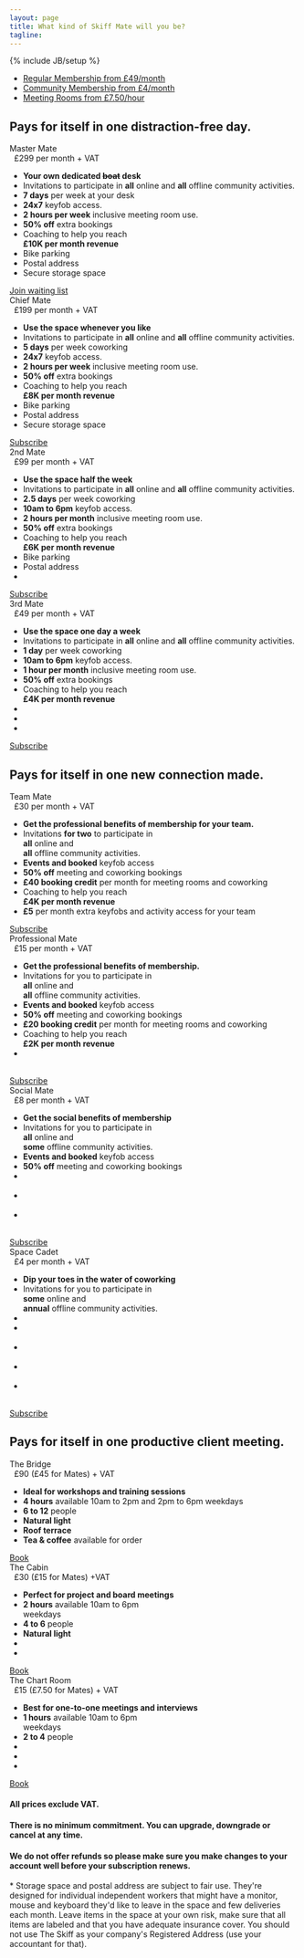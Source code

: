 ```yaml
---
layout: page
title: What kind of Skiff Mate will you be?
tagline: 
---
```

{% include JB/setup %}
<div class="row">
  <div class="span12">
    <div class="tabbable">
      <!-- Only required for left/right tabs -->
      <ul class="nav nav-tabs">
        <li class="active">
          <a href="#tab1" data-toggle="tab">Regular Membership from £49/month</a>
        </li>
        <li>
          <a href="#tab2" data-toggle="tab">Community Membership from £4/month</a>
        </li>
        <li>
          <a href="#tab3" data-toggle="tab">Meeting Rooms from £7.50/hour</a>
        </li>
      </ul>
      <div class="tab-content">
        <div class="tab-pane active" id="tab1">
          <h2>Pays for itself in one distraction-free day.</h2>
          <div class="pricing-plans plans-4">
            <!-- /plan-container -->
            <div class="plan-container">
              <div class="plan">
                <div class="plan-header">
                  <div class="plan-title">
                    Master Mate
                  </div><!-- /plan-title -->
                  <div class="plan-price">
                    <span class="note">&nbsp;</span> £299 <span class="term">per month + VAT</span>
                  </div><!-- /plan-price -->
                </div><!-- /plan-header -->
                <div class="plan-features">
                  <ul>
                    <li>
                      <strong>Your own dedicated <strike>boat</strike> desk</strong>
                    </li>
                    <li>
                      Invitations to participate in <strong>all</strong> online and <strong>all</strong> offline community activities.
                    </li>                    
                    <li>
                      <strong>7 days</strong> per week at your desk<br />
                    </li>
                    <li>
                      <strong>24x7</strong> keyfob access.
                    </li>
                    <li>
                      <strong>2 hours per week</strong> inclusive meeting room use.<br />
                    </li>
                    <li>
                      <strong>50% off</strong> extra bookings
                    </li>
                    <li>
                       Coaching to help you reach <br />
                       <strong>£10K per month revenue</strong>
                    </li>
                    <li>
                      Bike parking
                    </li>
                    <li>
                      Postal address
                    </li>
                    <li>
                      Secure storage space
                    </li>
                  </ul>
                </div><!-- /plan-features -->
                <div class="plan-actions">
                  <a class="btn btn-disabled" href="mailto:hello@theskiff.org">Join waiting list</a>
                </div><!-- /plan-actions -->
              </div><!-- /plan -->
            </div><!-- /plan-container -->
            <div class="plan-container">
              <div class="plan">
                <div class="plan-header">
                  <div class="plan-title">
                    Chief Mate
                  </div><!-- /plan-title -->
                  <div class="plan-price">
                    <span class="note">&nbsp;</span> £199 <span class="term">per month + VAT</span>
                  </div><!-- /plan-price -->
                </div><!-- /plan-header -->
                <div class="plan-features">
                  <ul>
                    <li>
                      <strong>Use the space whenever you like</strong>
                    </li>
                    <li>
                      Invitations to participate in <strong>all</strong> online and <strong>all</strong> offline community activities.
                    </li>                    
                    <li>
                      <strong>5 days</strong> per week coworking<br />
                    </li>
                    <li>
                      <strong>24x7</strong> keyfob access.
                    </li>
                    <li>
                      <strong>2 hours per week</strong> inclusive meeting room use.<br />
                    </li>
                    <li>
                      <strong>50% off</strong> extra bookings
                    </li>
                    <li>
                       Coaching to help you reach <br />
                       <strong>£8K per month revenue</strong>
                    </li>
                    <li>
                      Bike parking
                    </li>
                    <li>
                      Postal address
                    </li>
                    <li>
                      Secure storage space
                    </li>
                  </ul>
                </div><!-- /plan-features -->
                <div class="plan-actions">
                  <a class="btn btn-success" href="mailto:hello@theskiff.org">Subscribe</a>
                </div><!-- /plan-actions -->
              </div><!-- /plan -->
            </div><!-- /plan-container -->
            <div class="plan-container  best-value">
              <div class="plan">
                <div class="plan-header">
                  <div class="plan-title">
                    2nd Mate
                  </div><!-- /plan-title -->
                  <div class="plan-price">
                    <span class="note">&nbsp;</span> £99 <span class="term">per month + VAT</span>
                  </div><!-- /plan-price -->
                </div><!-- /plan-header -->
                <div class="plan-features">
                  <ul>
                    <li>
                      <strong>Use the space half the week</strong>
                    </li>
                    <li>
                      Invitations to participate in <strong>all</strong> online and <strong>all</strong> offline community activities.
                    </li>
                    <li>
                      <strong>2.5 days</strong> per week coworking<br />
                    </li>
                    <li>
                      <strong>10am to 6pm</strong> keyfob access.
                    </li>
                    <li>
                      <strong>2 hours per month</strong> inclusive meeting room use.<br />
                    </li>
                    <li>
                      <strong>50% off</strong> extra bookings
                    </li>
                    <li>
                       Coaching to help you reach<br />
                       <strong>£6K per month revenue</strong>
                    </li>
                    <li>
                      Bike parking
                    </li>
                    <li>
                      Postal address
                    </li>
                    <li>
                      <br />
                    </li>
                  </ul>
                </div><!-- /plan-features -->
                <div class="plan-actions">
                  <a class="btn btn-success" href="mailto:hello@theskiff.org">Subscribe</a>
                </div><!-- /plan-actions -->
              </div><!-- /plan -->
            </div>
            <div class="plan-container">
              <div class="plan">
                <div class="plan-header">
                  <div class="plan-title">
                    3rd Mate
                  </div><!-- /plan-title -->
                  <div class="plan-price">
                    <span class="note">&nbsp;</span> £49 <span class="term">per month + VAT</span>
                  </div><!-- /plan-price -->
                </div><!-- /plan-header -->
                <div class="plan-features">
                  <ul>
                    <li>
                      <strong>Use the space one day a week</strong>
                    </li>
                    <li>
                      Invitations to participate in <strong>all</strong> online and <strong>all</strong> offline community activities.
                    </li>                    
                    <li>
                      <strong>1 day</strong> per week coworking<br />
                    </li>
                    <li>
                      <strong>10am to 6pm</strong> keyfob access.
                    </li>
                    <li>
                      <strong>1 hour per month</strong> inclusive meeting room use.<br />
                    </li>
                    <li>
                      <strong>50% off</strong> extra bookings
                    </li>
                    <li>
                       Coaching to help you reach <br />
                       <strong>£4K per month revenue</strong>
                    </li>
                    <li>
                      <br />
                    </li>
                    <li>
                      <br />
                    </li>
                    <li>
                      <br />
                    </li>
                  </ul>
                </div><!-- /plan-features -->
                <div class="plan-actions">
                  <a class="btn btn-success" href="mailto:hello@theskiff.org">Subscribe</a>
                </div><!-- /plan-actions -->
              </div><!-- /plan -->
            </div>
          </div>
<!--           <p>
            Want to join but use the space just once in a while? <a href="#tab2" data-toggle="tab">Community memberships from £4+VAT per month</a>.
          </p> -->
        </div>
        <div class="tab-pane" id="tab2">
          <h2>Pays for itself in one new connection made.</h2>
          <div class="pricing-plans plans-4">
            <!-- /plan-container -->
            <div class="plan-container">
              <div class="plan">
                <div class="plan-header">
                  <div class="plan-title">
                    Team Mate
                  </div><!-- /plan-title -->
                  <div class="plan-price">
                    <span class="note">&nbsp;</span> £30 <span class="term">per month + VAT</span>
                  </div><!-- /plan-price -->
                </div><!-- /plan-header -->
                <div class="plan-features">
                  <ul>
                    <li>
                      <strong>Get the professional benefits of membership for your team.</strong>
                    </li>
                    <li>
                      Invitations <strong>for two</strong> to participate in<br />
                      <strong>all</strong> online and<br />
                      <strong>all</strong> offline community activities.
                    </li>                    
                    <li>
                      <strong>Events and booked</strong> keyfob access
                    </li>
                    <li>
                      <strong>50% off</strong> meeting and coworking bookings
                    </li>               
                    <li>
                      <strong>£40 booking credit</strong> per month for meeting rooms and coworking<br />
                    </li>
                     <li>
                       Coaching to help you reach<br /> <strong>£4K per month revenue</strong>
                    </li>
                    <li>
                      <strong>£5</strong> per month extra keyfobs and activity access for your team
                    </li>
                  </ul>
                </div><!-- /plan-features -->
                <div class="plan-actions">
                  <a class="btn btn-success" href="mailto:hello@theskiff.org">Subscribe</a>
                </div><!-- /plan-actions -->
              </div><!-- /plan -->
            </div>
            <div class="plan-container best-value">
              <div class="plan">
                <div class="plan-header">
                  <div class="plan-title">
                    Professional Mate
                  </div><!-- /plan-title -->
                  <div class="plan-price">
                    <span class="note">&nbsp;</span> £15 <span class="term">per month + VAT</span>
                  </div><!-- /plan-price -->
                </div><!-- /plan-header -->
                <div class="plan-features">
                  <ul>
                    <li>
                      <strong>Get the professional benefits of membership.</strong>
                    </li>
                    <li>
                      Invitations for you to participate in<br />
                      <strong>all</strong> online and<br />
                      <strong>all</strong> offline community activities.
                    </li>                    
                    <li>
                      <strong>Events and booked</strong> keyfob access
                    </li>
                    <li>
                      <strong>50% off</strong> meeting and coworking bookings
                    </li>               
                    <li>
                      <strong>£20 booking credit</strong> per month for meeting rooms and coworking<br />
                    </li>
                    <li>
                       Coaching to help you reach<br /> <strong>£2K per month revenue</strong></li>
                    <li>
                      <br />
                      <br />
                    </li>
                  </ul>
                </div><!-- /plan-features -->
                <div class="plan-actions">
                  <a class="btn btn-success" href="mailto:hello@theskiff.org">Subscribe</a>
                </div><!-- /plan-actions -->
              </div><!-- /plan -->
            </div>
            <div class="plan-container">
              <div class="plan">
                <div class="plan-header">
                  <div class="plan-title">
                    Social Mate
                  </div><!-- /plan-title -->
                  <div class="plan-price">
                    <span class="note">&nbsp;</span> £8 <span class="term">per month + VAT</span>
                  </div><!-- /plan-price -->
                </div><!-- /plan-header -->
                <div class="plan-features">
                  <ul>
                    <li>
                      <strong>Get the social benefits of membership</strong>
                    </li>
                    <li>
                      Invitations for you to participate in<br />
                      <strong>all</strong> online and<br />
                      <strong>some</strong> offline community activities.
                    </li> 
                    <li>
                      <strong>Events and booked</strong> keyfob access
                    </li>
                    <li>
                      <strong>50% off</strong> meeting and coworking bookings
                    </li>                 
                    <li>
                      <br />
                      <br />
                    </li>
                    <li>
                      <br />
                      <br />
                    </li>
                    <li>
                      <br />
                      <br />
                    </li>
                  </ul>
                </div><!-- /plan-features -->
                <div class="plan-actions">
                  <a class="btn btn-success" href="mailto:hello@theskiff.org">Subscribe</a>
                </div><!-- /plan-actions -->
              </div><!-- /plan -->
            </div>
            <div class="plan-container">
              <div class="plan">
                <div class="plan-header">
                  <div class="plan-title">
                    Space Cadet
                  </div><!-- /plan-title -->
                  <div class="plan-price">
                    <span class="note">&nbsp;</span> £4 <span class="term">per month + VAT</span>
                  </div><!-- /plan-price -->
                </div><!-- /plan-header -->
                <div class="plan-features">
                  <ul>
                     <li>
                      <strong>Dip your toes in the water of coworking</strong>
                    </li>
                    <li>
                      Invitations for you to participate in<br />
                      <strong>some</strong> online and<br />
                      <strong>annual</strong> offline community activities.
                    </li>                    
                    <li>
                      <br />
                    </li>
                    <li>
                      <br />
                      <br />
                    </li>
                    <li>
                      <br />
                      <br />
                    </li>
                    <li>
                      <br />
                      <br />
                    </li>
                    <li>
                      <br />
                      <br />
                    </li>
                  </ul>
                </div><!-- /plan-features -->
                <div class="plan-actions">
                  <a class="btn btn-success" href="mailto:hello@theskiff.org">Subscribe</a>
                </div><!-- /plan-actions -->
              </div><!-- /plan -->
            </div>
          </div>
<!--           <p>
            Want to use the space more often? <a href="#tab1" data-toggle="tab">Regular memberships from £49+VAT per month</a>.
          </p>
 -->        </div>
        <div class="tab-pane" id="tab3">
          <h2>Pays for itself in one productive client meeting.</h2>
          <div class="pricing-plans plans-3">
            <!-- /plan-container -->
            <div class="plan-container">
              <div class="plan">
                <div class="plan-header">
                  <div class="plan-title">
                    The Bridge
                  </div><!-- /plan-title -->
                  <div class="plan-price">
                    <span class="note">&nbsp;</span> £90 <span class="term">(£45 for Mates) + VAT</span>
                  </div><!-- /plan-price -->
                </div><!-- /plan-header -->
                <div class="plan-features">
                  <ul>
                    <li>
                      <strong>Ideal for workshops and training sessions</strong>
                    </li>
                    <li>
                      <strong>4 hours</strong> available 10am to 2pm and 2pm to 6pm weekdays
                    </li>
                    <li>
                      <strong>6 to 12</strong> people
                    </li>
                    <li>
                      <strong>Natural light</strong>
                    </li>
                    <li>
                      <strong>Roof terrace</strong>
                    </li>
                    <li>
                      <strong>Tea &amp; coffee</strong> available for order
                    </li>
                  </ul>
                </div><!-- /plan-features -->
                <div class="plan-actions">
                  <a class="btn btn-success" href="/bookings">Book</a>
                </div><!-- /plan-actions -->
              </div><!-- /plan -->
            </div><!-- /plan-container -->
            <!-- /plan-container -->
            <div class="plan-container">
              <div class="plan">
                <div class="plan-header">
                  <div class="plan-title">
                    The Cabin
                  </div><!-- /plan-title -->
                  <div class="plan-price">
                    <span class="note">&nbsp;</span> £30 <span class="term">(£15 for Mates) +VAT</span>
                  </div><!-- /plan-price -->
                </div><!-- /plan-header -->
                <div class="plan-features">
                  <ul>
                    <li>
                      <strong>Perfect for project and board meetings</strong>
                    </li>
                    <li>
                      <strong>2 hours</strong> available 10am to 6pm <br />weekdays
                    </li>
                    <li>
                      <strong>4 to 6</strong> people
                    </li>
                    <li>
                      <strong>Natural light</strong>
                    </li>
                    <li>
                      <br />
                    </li>
                    <li>
                      <br />
                    </li>
                  </ul>
                </div><!-- /plan-features -->
                <div class="plan-actions">
                  <a class="btn btn-success" href="/bookings">Book</a>
                </div><!-- /plan-actions -->
              </div><!-- /plan -->
            </div>
            <div class="plan-container">
              <div class="plan">
                <div class="plan-header">
                  <div class="plan-title">
                    The Chart Room
                  </div><!-- /plan-title -->
                  <div class="plan-price">
                    <span class="note">&nbsp;</span> £15 <span class="term">(£7.50 for Mates) + VAT</span>
                  </div><!-- /plan-price -->
                </div><!-- /plan-header -->
                <div class="plan-features">
                  <ul>
                    <li>
                      <strong>Best for one-to-one meetings and interviews</strong>
                    </li>
                    <li>
                      <strong>1 hours</strong> available 10am to 6pm <br /> weekdays
                    </li>
                    <li>
                      <strong>2 to 4</strong> people
                    </li>
                    <li>
                      <br />
                    </li>
                    <li>
                      <br />
                    </li>
                    <li>
                      <br />
                    </li>
                  </ul>
                </div><!-- /plan-features -->
                <div class="plan-actions">
                  <a class="btn btn-success" href="/bookings">Book</a>
                </div><!-- /plan-actions -->
              </div><!-- /plan -->
            </div>
          </div>
        </div>
      </div>
    </div>
  </div>
</div>
<div class="row">
  <div class="span12">
    <h4>
      All prices exclude VAT.
    </h4>
    <h4>
      There is no minimum commitment. You can upgrade, downgrade or cancel at any time.
    </h4>
    <h4>
      We do not offer refunds so please make sure you make changes to your account well before your subscription renews.
    </h4>
    <p>
      * Storage space and postal address are subject to fair use. They're designed for individual independent workers that might have a monitor, mouse and keyboard they'd like to leave in the space and few deliveries each month. Leave items in the space at your own risk, make sure that all items are labeled and that you have adequate insurance cover. You should not use The Skiff as your company's Registered Address (use your accountant for that).
    </p>
  </div>
</div>
